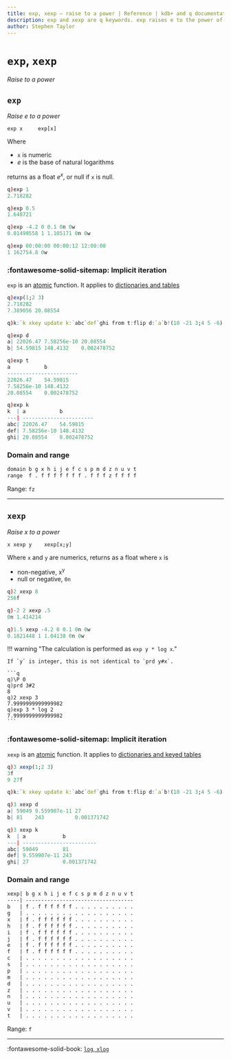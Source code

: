 ```yaml
---
title: exp, xexp – raise to a power | Reference | kdb+ and q documentation
description: exp and xexp are q keywords. exp raises e to the power of its argument; xexp raises its left argument to the power of its right.
author: Stephen Taylor
---
```

# `exp`, `xexp`

_Raise to a power_




## `exp`

_Raise e to a power_

```syntax
exp x     exp[x]
```

Where 

-   `x` is numeric 
-   $e$ is the base of natural logarithms

returns as a float $e^x$, or null if `x` is null.

```q
q)exp 1
2.718282

q)exp 0.5
1.648721

q)exp -4.2 0 0.1 0n 0w
0.01499558 1 1.105171 0n 0w

q)exp 00:00:00 00:00:12 12:00:00
1 162754.8 0w
```


### :fontawesome-solid-sitemap: Implicit iteration

`exp` is an [atomic](../basics/atomic.md) function.
It applies to [dictionaries and tables](../basics/math.md#dictionaries-and-tables)

```q
q)exp(1;2 3)
2.718282
7.389056 20.08554

q)k:`k xkey update k:`abc`def`ghi from t:flip d:`a`b!(10 -21 3;4 5 -6)

q)exp d
a| 22026.47 7.58256e-10 20.08554
b| 54.59815 148.4132    0.002478752

q)exp t
a           b
-----------------------
22026.47    54.59815
7.58256e-10 148.4132
20.08554    0.002478752

q)exp k
k  | a           b
---| -----------------------
abc| 22026.47    54.59815
def| 7.58256e-10 148.4132
ghi| 20.08554    0.002478752
```


### Domain and range

```txt
domain b g x h i j e f c s p m d z n u v t
range  f . f f f f f f f . f f f z f f f f
```

Range: `fz`

----

## `xexp`

_Raise x to a power_

```syntax
x xexp y    xexp[x;y]
```

Where `x` and `y` are numerics, returns as a float where `x` is

-   non-negative, x<sup>y</sup>
-   null or negative, `0n`

```q
q)2 xexp 8
256f

q)-2 2 xexp .5
0n 1.414214

q)1.5 xexp -4.2 0 0.1 0n 0w
0.1821448 1 1.04138 0n 0w
```


!!! warning "The calculation is performed as `exp y * log x`." 

    If `y` is integer, this is not identical to `prd y#x`.
    
    ```q
    q)\P 0
    q)prd 3#2
    8
    q)2 xexp 3
    7.9999999999999982
    q)exp 3 * log 2
    7.9999999999999982
    ```


### :fontawesome-solid-sitemap: Implicit iteration

`xexp` is an [atomic](../basics/atomic.md) function.
It applies to [dictionaries and keyed tables](../basics/math.md#dictionaries-and-tables)

```q
q)3 xexp(1;2 3)
3f
9 27f

q)k:`k xkey update k:`abc`def`ghi from t:flip d:`a`b!(10 -21 3;4 5 -6)

q)3 xexp d
a| 59049 9.559907e-11 27
b| 81    243          0.001371742

q)3 xexp k
k  | a            b
---| ------------------------
abc| 59049        81
def| 9.559907e-11 243
ghi| 27           0.001371742
```


### Domain and range

```txt
xexp| b g x h i j e f c s p m d z n u v t
----| -----------------------------------
b   | f . f f f f f f . . . . . . . . . .
g   | . . . . . . . . . . . . . . . . . .
x   | f . f f f f f f . . . . . . . . . .
h   | f . f f f f f f . . . . . . . . . .
i   | f . f f f f f f . . . . . . . . . .
j   | f . f f f f f f . . . . . . . . . .
e   | f . f f f f f f . . . . . . . . . .
f   | f . f f f f f f . . . . . . . . . .
c   | . . . . . . . . . . . . . . . . . .
s   | . . . . . . . . . . . . . . . . . .
p   | . . . . . . . . . . . . . . . . . .
m   | . . . . . . . . . . . . . . . . . .
d   | . . . . . . . . . . . . . . . . . .
z   | . . . . . . . . . . . . . . . . . .
n   | . . . . . . . . . . . . . . . . . .
u   | . . . . . . . . . . . . . . . . . .
v   | . . . . . . . . . . . . . . . . . .
t   | . . . . . . . . . . . . . . . . . .
```

Range: `f`

----
:fontawesome-solid-book: 
[`log`, `xlog`](log.md) 
